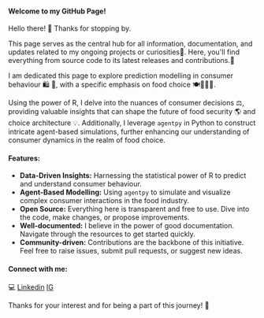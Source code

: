 #### Welcome to my GitHub Page!

Hello there! 👋 Thanks for stopping by. 

This page serves as the central hub for all information, documentation, and updates related to my ongoing projects or curiosities👀. 
Here, you'll find everything from source code to its latest releases and contributions.🌱

I am dedicated this page to explore prediction modelling in consumer behaviour 🛍️ 🛒, with a specific emphasis on food choice 🍽️🍚🍞🍠. 

Using the power of R, I delve into the nuances of consumer decisions ⚖️, providing valuable insights that can shape the future of food security 🌎 and choice architecture 💡. 
Additionally, I leverage `agentpy` in Python to construct intricate agent-based simulations, further enhancing our understanding of consumer dynamics in the realm of food choice.

#### Features:
- **Data-Driven Insights:** Harnessing the statistical power of R to predict and understand consumer behaviour.
- **Agent-Based Modelling:** Using `agentpy` to simulate and visualize complex consumer interactions in the food industry.
- **Open Source:** Everything here is transparent and free to use. Dive into the code, make changes, or propose improvements.
- **Well-documented:** I believe in the power of good documentation. Navigate through the resources to get started quickly.
- **Community-driven:** Contributions are the backbone of this initiative. Feel free to raise issues, submit pull requests, or suggest new ideas.

#### Connect with me:
‎‍💻 [Linkedin](id.linkedin.com/in/lidia-mayangsari-075156108) [IG](https://www.instagram.com/lidiamulyadi/)

Thanks for your interest and for being a part of this journey! 🚀


<!---
lidiamayangsari/lidiamayangsari is a ✨ special ✨ repository because its `README.md` (this file) appears on your GitHub profile.
You can click the Preview link to take a look at your changes.
--->
